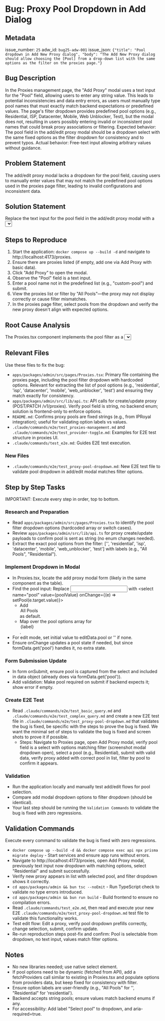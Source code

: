 # Bug: Proxy Pool Dropdown in Add Dialog

## Metadata

issue_number: `25`
adw_id: `bug25-adw-001`
issue_json: `{"title": "Pool dropdown in Add New Proxy dialog", "body": "The Add New Proxy dialog should allow choosing the [Pool] from a drop-down list with the same options as the filter on the proxies page."}`

## Bug Description

In the Proxies management page, the "Add Proxy" modal uses a text input for the "Pool" field, allowing users to enter any string value. This leads to potential inconsistencies and data entry errors, as users must manually type pool names that must exactly match backend expectations or predefined values. The page's filter dropdown provides predefined pool options (e.g., Residential, ISP, Datacenter, Mobile, Web Unblocker, Test), but the modal does not, resulting in users possibly entering invalid or inconsistent pool names that could break proxy associations or filtering. Expected behavior: The pool field in the add/edit proxy modal should be a dropdown select with the same fixed options as the filter dropdown for consistency and to prevent typos. Actual behavior: Free-text input allowing arbitrary values without guidance.

## Problem Statement

The add/edit proxy modal lacks a dropdown for the pool field, causing users to manually enter values that may not match the predefined pool options used in the proxies page filter, leading to invalid configurations and inconsistent data.

## Solution Statement

Replace the text input for the pool field in the add/edit proxy modal with a <select> dropdown. Use a fixed array of pool options matching the filter dropdown (All Pools, Residential, ISP, Datacenter, Mobile, Web Unblocker, Test). Set default to '' (All Pools) for new proxies, and prefill from editData.pool for editing existing proxies. Update the form submission to send the selected value. No backend changes needed, as pools are validated on the server side.

## Steps to Reproduce

1. Start the application: `docker compose up --build -d` and navigate to http://localhost:4173/proxies.
2. Ensure there are proxies listed (if empty, add one via Add Proxy with basic data).
3. Click "Add Proxy" to open the modal.
4. Observe the "Pool" field is a text input.
5. Enter a pool name not in the predefined list (e.g., "custom-pool") and submit.
6. View the proxies list or filter by "All Pools"—the proxy may not display correctly or cause filter mismatches.
7. In the proxies page filter, select pools from the dropdown and verify the new proxy doesn't align with expected options.

## Root Cause Analysis

The Proxies.tsx component implements the pool filter as a <select> with hardcoded options, ensuring consistent values for filtering. However, the add/edit modal uses a basic <input type="text"> for pool, likely a remnant from early implementation before predefined pools were defined, or an oversight to allow flexibility. This disconnect allows non-standard pool values to be saved, which may not be handled by backend logic or filtering, leading to upstream issues in proxy assignment, search, or reporting. The filter dropdown is static and user-friendly, but the modal's text input lacks validation or guidance, root cause being inconsistent UI design across related features in the same page.

## Relevant Files

Use these files to fix the bug:

- `apps/packages/admin/src/pages/Proxies.tsx`: Primary file containing the proxies page, including the pool filter dropdown with hardcoded options. Relevant for extracting the list of pool options (e.g., 'residential', 'isp', 'datacenter', 'mobile', 'web_unblocker', 'test') and ensuring they match exactly for consistency.
- `apps/packages/admin/src/lib/api.ts`: API calls for create/update proxy (POST/PATCH /v1/proxies). Verify pool field is string, no backend enum; solution is frontend-only to enforce options.
- `README.md`: Confirms proxy pools are fixed strings (e.g., from IPRoyal integration); useful for validating option labels vs values.
- `.claude/commands/e2e/test_proxies-management.md` and `.claude/commands/e2e/test_provider-toggle.md`: Examples for E2E test structure in proxies UI.
- `.claude/commands/test_e2e.md`: Guides E2E test execution.

### New Files

- `.claude/commands/e2e/test_proxy-pool-dropdown.md`: New E2E test file to validate pool dropdown in add/edit modal matches filter options.

## Step by Step Tasks

IMPORTANT: Execute every step in order, top to bottom.

### Research and Preparation
- Read `apps/packages/admin/src/pages/Proxies.tsx` to identify the pool filter dropdown options (hardcoded array or switch cases).
- Review `apps/packages/admin/src/lib/api.ts` for proxy create/update payloads to confirm pool is sent as string (no enum changes needed).
- Extract the exact pool options from the filter: ['', 'residential', 'isp', 'datacenter', 'mobile', 'web_unblocker', 'test'] with labels (e.g., "All Pools", "Residential").

### Implement Dropdown in Modal
- In Proxies.tsx, locate the add proxy modal form (likely in the same component as the table).
- Find the pool input: Replace <input type="text" name="pool" defaultValue={editData.pool} /> with <select name="pool" value={poolValue} onChange={(e) => setPool(e.target.value)}>
  - Add <option value="">All Pools</option> as default.
  - Map over the pool options array for <option value={value}>{label}</option>.
- For edit mode, set initial value to editData.pool or '' if none.
- Ensure onChange updates a pool state if needed, but since formData.get('pool') handles it, no extra state.

### Form Submission Update
- In form onSubmit, ensure pool is captured from the select and included in data object (already does via formData.get('pool')).
- Add validation: Make pool required on submit if backend expects it; show error if empty.

### Create E2E Test
- Read `.claude/commands/e2e/test_basic_query.md` and `.claude/commands/e2e/test_complex_query.md` and create a new E2E test file in `.claude/commands/e2e/test_proxy-pool-dropdown.md` that validates the bug is fixed, be specific with the steps to prove the bug is fixed. We want the minimal set of steps to validate the bug is fixed and screen shots to prove it if possible.
  - Steps: Navigate to Proxies page, open Add Proxy modal, verify pool field is a select with options matching filter (screenshot modal dropdown open), select a pool (e.g., Residential), submit with valid data, verify proxy added with correct pool in list, filter by pool to confirm it appears.

### Validation
- Run the application locally and manually test add/edit flows for pool selection.
- Compare add modal dropdown options to filter dropdown (should be identical).
- Your last step should be running the `Validation Commands` to validate the bug is fixed with zero regressions.

## Validation Commands

Execute every command to validate the bug is fixed with zero regressions.

- `docker compose up --build -d && docker compose exec api npx prisma migrate deploy` - Start services and ensure app runs without errors.
- Navigate to http://localhost:4173/proxies, open Add Proxy modal, previously text input now dropdown with matching options, select "Residential" and submit successfully.
- Verify new proxy appears in list with selected pool, and filter dropdown shows it correctly.
- `cd apps/packages/admin && bun tsc --noEmit` - Run TypeScript check to validate no type errors introduced.
- `cd apps/packages/admin && bun run build` - Build frontend to ensure no compilation errors.
- Read `.claude/commands/test_e2e.md`, then read and execute your new E2E `.claude/commands/e2e/test_proxy-pool-dropdown.md` test file to validate this functionality works.
- Test edit flow: Edit a proxy, verify pool dropdown prefills correctly, change selection, submit, confirm update.
- Re-run reproduction steps post-fix and confirm: Pool is selectable from dropdown, no text input, values match filter options.

## Notes

- No new libraries needed; use native select element.
- If pool options need to be dynamic (fetched from API), add a fetchProviders call similar to existing in Proxies.tsx and populate options from providers data, but keep fixed for consistency with filter.
- Ensure option labels are user-friendly (e.g., "All Pools" for '', "Residential" for 'residential').
- Backend accepts string pools; ensure values match backend enums if any.
- For accessibility: Add label "Select pool" to dropdown, and aria-required=true.